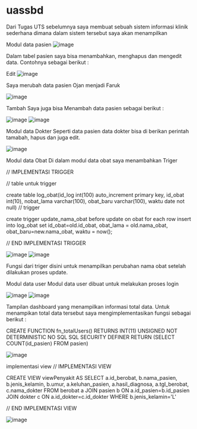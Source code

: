 # uassbd
Dari Tugas UTS sebelumnya saya membuat sebuah sistem informasi klinik sederhana dimana dalam sistem tersebut saya akan menampilkan

Modul data pasien
![image](https://user-images.githubusercontent.com/101730390/177023174-3c508d8a-4606-41e6-9b05-e4d2b3b77e56.png)


Dalam tabel pasien saya bisa menambahkan, menghapus dan mengedit data. Contohnya sebagai berikut :

Edit
![image](https://user-images.githubusercontent.com/101730390/177023221-4207f515-f965-4815-9166-ae4797d5b211.png)


Saya merubah data pasien Ojan menjadi Faruk

![image](https://user-images.githubusercontent.com/101730390/177023245-df09a526-6ff4-499e-af53-9302e93749ae.png)


Tambah
Saya juga bisa Menambah data pasien sebagai berikut :

![image](https://user-images.githubusercontent.com/101730390/177023279-6eefe554-1053-4fa5-8c7d-1124d37a9e59.png)
![image](https://user-images.githubusercontent.com/101730390/177023284-a848a3ee-854e-4d9c-baab-19aaf7271148.png)


Modul data Dokter
Seperti data pasien data dokter bisa di berikan perintah tamabah, hapus dan juga edit.

![image](https://user-images.githubusercontent.com/101730390/177023301-63d58c89-f554-4e80-b42c-80891c124b41.png)


Modul data Obat
Di dalam modul data obat saya menambahkan Triger

// IMPLEMENTASI TRIGGER

// table untuk trigger

create table log_obat(id_log int(100) auto_increment primary key, id_obat int(10), nobat_lama varchar(100), obat_baru varchar(100), waktu date not null) // trigger

create trigger update_nama_obat before update on obat for each row insert into log_obat set id_obat=old.id_obat, obat_lama = old.nama_obat, obat_baru=new.nama_obat, waktu = now();

// END IMPLEMENTASI TRIGGER

![image](https://user-images.githubusercontent.com/101730390/177023449-bdae0dcb-5c27-46fc-8043-da4f4a92e6dd.png)
![image](https://user-images.githubusercontent.com/101730390/177023455-9e719b09-7b8b-4492-a5eb-c051a3d31a17.png)


Fungsi dari triger disini untuk menampilkan perubahan nama obat setelah dilakukan proses update.

Modul data user
Modul data user dibuat untuk melakukan proses login

![image](https://user-images.githubusercontent.com/101730390/177023609-976df45a-010a-40da-a55f-5a225a603b29.png)
![image](https://user-images.githubusercontent.com/101730390/177023726-e2ca86e9-eecd-4a7a-92d2-c57f889add61.png)

Tampilan dashboard yang menampilkan informasi total data. Untuk menampikan total data tersebut saya mengimplementasikan fungsi sebagai berikut :

CREATE FUNCTION fn_totalUsers() RETURNS INT(11) UNSIGNED NOT DETERMINISTIC NO SQL SQL SECURITY DEFINER RETURN (SELECT COUNT(id_pasien) FROM pasien)

![image](https://user-images.githubusercontent.com/101730390/177024853-7f576efa-7b54-4ef9-8664-eaa4b38de5a4.png)



implementasi view
// IMPLEMENTASI VIEW

CREATE VIEW viewPenyakit AS SELECT a.id_berobat, b.nama_pasien, b.jenis_kelamin, b.umur, a.keluhan_pasien, a.hasil_diagnosa, a.tgl_berobat, c.nama_dokter FROM berobat a JOIN pasien b ON a.id_pasien=b.id_pasien JOIN dokter c ON a.id_dokter=c.id_dokter WHERE b.jenis_kelamin='L'

// END IMPLEMENTASI VIEW

![image](https://user-images.githubusercontent.com/101730390/177024840-35960c94-82b3-411b-a3eb-db1ca37a3cc0.png)

